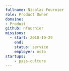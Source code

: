 ```yaml
---
fullname: Nicolas Fournier
role: Product Owner
domaine:
- Produit
github: nfournier
missions:
  - start: 2018-10-29
    end:
    status: service
    employer: octo
startups:
    - pass-culture
---
```

